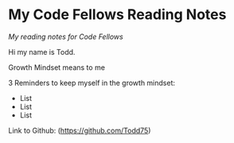 # My Code Fellows Reading Notes
*My reading notes for Code Fellows*

Hi my name is Todd. 

Growth Mindset means to me

3 Reminders to keep myself in the growth mindset:

- List
- List
- List

Link to Github: (https://github.com/Todd75)
